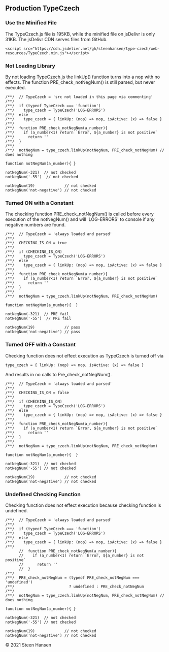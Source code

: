 



## Production TypeCzech

### Use the Minified File

The TypeCzech.js file is 195KB, while the minified file on jsDelivr is only 31KB. The jsDelivr CDN serves files from GitHub.    

    <script src="https://cdn.jsdelivr.net/gh/steenhansen/type-czech/web-resources/TypeCzech.min.js"></script>

### Not Loading Library
By not loading TypeCzech.js the linkUp() function turns into a nop with no effects. The function PRE_check_notNegNum() is still parsed, but never executed.

    /**/  // TypeCzech = 'src not loaded in this page via commenting'
    /**/
    /**/  if (typeof TypeCzech === 'function')
    /**/    type_czech = TypeCzech('LOG-ERRORS')
    /**/  else
    /**/    type_czech = { linkUp: (nop) => nop, isActive: (x) => false }
    /**/  
    /**/  function PRE_check_notNegNum(a_number){
    /**/    if (a_number<1) return `Error, ${a_number} is not positive`
    /**/      return ''
    /**/  }
    /**/  
    /**/  notNegNum = type_czech.linkUp(notNegNum, PRE_check_notNegNum) // does nothing

    function notNegNum(a_number){ }

    notNegNum(-321)  // not checked
    notNegNum('-55')  // not checked

    notNegNum(19)             // not checked
    notNegNum('not-negative') // not checked

### Turned ON with a Constant
The checking function PRE_check_notNegNum() is called before every execution of the notNegNum() and will 'LOG-ERRORS' to console if any negative numbers are found. 

    /**/  // TypeCzech = 'always loaded and parsed'
    /**/
    /**/  CHECKING_IS_ON = true
    /**/
    /**/  if (CHECKING_IS_ON) 
    /**/    type_czech = TypeCzech('LOG-ERRORS')
    /**/  else
    /**/    type_czech = { linkUp: (nop) => nop, isActive: (x) => false }
    /**/  
    /**/  function PRE_check_notNegNum(a_number){
    /**/    if (a_number<1) return `Error, ${a_number} is not positive`
    /**/      return ''
    /**/  }
    /**/  
    /**/  notNegNum = type_czech.linkUp(notNegNum, PRE_check_notNegNum)

    function notNegNum(a_number){  }

    notNegNum(-321)  // PRE fail
    notNegNum('-55')  // PRE fail

    notNegNum(19)             // pass
    notNegNum('not-negative') // pass



### Turned OFF with a Constant
Checking function does not effect execution as TypeCzech is turned off via 
    
    type_czech = { linkUp: (nop) => nop, isActive: (x) => false }
And results in no calls to Pre_check_notNegNum().

    /**/  // TypeCzech = 'always loaded and parsed'
    /**/
    /**/  CHECKING_IS_ON = false
    /**/
    /**/  if (CHECKING_IS_ON) 
    /**/    type_czech = TypeCzech('LOG-ERRORS')
    /**/  else
    /**/    type_czech = { linkUp: (nop) => nop, isActive: (x) => false }
    /**/  
    /**/  function PRE_check_notNegNum(a_number){
    /**/    if (a_number<1) return `Error, ${a_number} is not positive`
    /**/      return ''
    /**/  }
    /**/  
    /**/  notNegNum = type_czech.linkUp(notNegNum, PRE_check_notNegNum)

    function notNegNum(a_number){  }

    notNegNum(-321)  // not checked
    notNegNum('-55') // not checked

    notNegNum(19)             // not checked
    notNegNum('not-negative') // not checked

### Undefined Checking Function 
Checking function does not effect execution because checking function is undefined.

    /**/  // TypeCzech = 'always loaded and parsed'
    /**/
    /**/  if (typeof TypeCzech === 'function') 
    /**/    type_czech = TypeCzech('LOG-ERRORS')
    /**/  else
    /**/    type_czech = { linkUp: (nop) => nop, isActive: (x) => false }
    /**/  
          //  function PRE_check_notNegNum(a_number){
          //    if (a_number<1) return `Error, ${a_number} is not positive`
          //      return ''
          //  }
    /**/  
    /**/  PRE_check_notNegNum = (typeof PRE_check_notNegNum === 'undefined') 
    /**/                        ? undefined : PRE_check_notNegNum
    /**/  
    /**/  notNegNum = type_czech.linkUp(notNegNum, PRE_check_notNegNum) // does nothing

    function notNegNum(a_number){ }

    notNegNum(-321)  // not checked
    notNegNum('-55') // not checked

    notNegNum(19)             // not checked
    notNegNum('not-negative') // not checked






&copy; 2021 Steen Hansen

